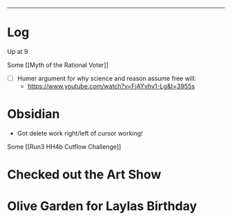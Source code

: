 

---

# Log

Up at 9 

Some [[Myth of the Rational Voter]]


- [ ] Humer argument for why science and reason assume free will:
	- https://www.youtube.com/watch?v=FjAYvhv1-Lg&t=3955s

# Obsidian 
- Got delete work right/left of cursor working! 

Some [[Run3 HH4b Cutflow Challenge]]

# Checked out the Art Show 

# Olive Garden for Laylas Birthday

